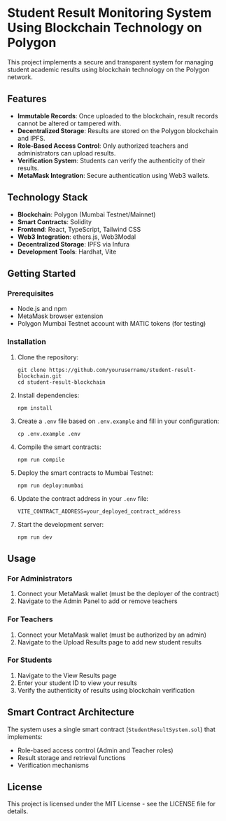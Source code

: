 # Student Result Monitoring System Using Blockchain Technology on Polygon

This project implements a secure and transparent system for managing student academic results using blockchain technology on the Polygon network.

## Features

- **Immutable Records**: Once uploaded to the blockchain, result records cannot be altered or tampered with.
- **Decentralized Storage**: Results are stored on the Polygon blockchain and IPFS.
- **Role-Based Access Control**: Only authorized teachers and administrators can upload results.
- **Verification System**: Students can verify the authenticity of their results.
- **MetaMask Integration**: Secure authentication using Web3 wallets.

## Technology Stack

- **Blockchain**: Polygon (Mumbai Testnet/Mainnet)
- **Smart Contracts**: Solidity
- **Frontend**: React, TypeScript, Tailwind CSS
- **Web3 Integration**: ethers.js, Web3Modal
- **Decentralized Storage**: IPFS via Infura
- **Development Tools**: Hardhat, Vite

## Getting Started

### Prerequisites

- Node.js and npm
- MetaMask browser extension
- Polygon Mumbai Testnet account with MATIC tokens (for testing)

### Installation

1. Clone the repository:
   ```
   git clone https://github.com/yourusername/student-result-blockchain.git
   cd student-result-blockchain
   ```

2. Install dependencies:
   ```
   npm install
   ```

3. Create a `.env` file based on `.env.example` and fill in your configuration:
   ```
   cp .env.example .env
   ```

4. Compile the smart contracts:
   ```
   npm run compile
   ```

5. Deploy the smart contracts to Mumbai Testnet:
   ```
   npm run deploy:mumbai
   ```

6. Update the contract address in your `.env` file:
   ```
   VITE_CONTRACT_ADDRESS=your_deployed_contract_address
   ```

7. Start the development server:
   ```
   npm run dev
   ```

## Usage

### For Administrators

1. Connect your MetaMask wallet (must be the deployer of the contract)
2. Navigate to the Admin Panel to add or remove teachers

### For Teachers

1. Connect your MetaMask wallet (must be authorized by an admin)
2. Navigate to the Upload Results page to add new student results

### For Students

1. Navigate to the View Results page
2. Enter your student ID to view your results
3. Verify the authenticity of results using blockchain verification

## Smart Contract Architecture

The system uses a single smart contract (`StudentResultSystem.sol`) that implements:

- Role-based access control (Admin and Teacher roles)
- Result storage and retrieval functions
- Verification mechanisms

## License

This project is licensed under the MIT License - see the LICENSE file for details.